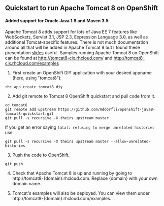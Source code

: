 
## Quickstart to run Apache Tomcat 8 on OpenShift ##

#### Added support for Oracle Java 1.8 and Maven 3.5 ####

Apache Tomcat 8 adds support for lots of Java EE 7 features like WebSockets, Servlet 3.1, JSP 2.3, Expression Language 3.0, as well as additional Tomcat-specific features. There is not much documentation around all that will be added in Apache Tomcat 8 but I found these presentation [slides](http://archive.apachecon.com/eu2012/presentations/06-Tuesday/RN-ApacheEE/aceu-2012-tomcat-8-preview.pdf) useful.  Samples running Apache Tomcat 8 on OpenShift can be found at http://tomcat8-cix.rhcloud.com/ and http://tomcat8-cix.rhcloud.com/examples

1. First create an OpenShift DIY application with your desired appname (here, using "tomcat8"):
```
rhc app create tomcat8 diy
```

2. Add git remote to Tomcat 8 OpenShift quickstart and pull code from it.
```
cd tomcat8
git remote add upstream https://github.com/mddorfli/openshift-java8-tomcat8-quickstart.git
git pull -s recursive -X theirs upstream master
```
If you get an error saying ```fatal: refusing to merge unrelated histories``` use
```
git pull -s recursive -X theirs upstream master --allow-unrelated-histories
```
3. Push the code to OpenShift. 
```
git push
```

4. Check that Apache Tomcat 8 is up and running by going to http://tomcat8-{domain}.rhcloud.com. Replace {domain} with your own domain name.

5. Tomcat's examples will also be deployed. You can view them under http://tomcat8-{domain}.rhcloud.com/examples.
